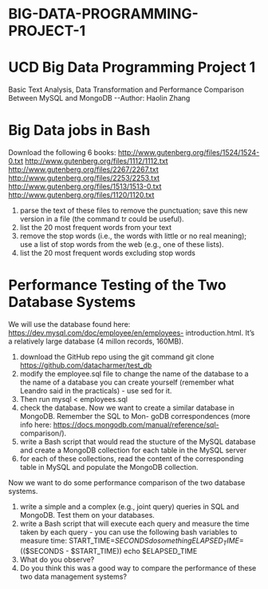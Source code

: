 # BIG-DATA-PROGRAMMING-PROJECT-1
# UCD Big Data Programming Project 1
Basic Text Analysis, Data Transformation and Performance Comparison Between MySQL and MongoDB
								       --Author: Haolin Zhang

# Big Data jobs in Bash
Download the following 6 books:
http://www.gutenberg.org/files/1524/1524-0.txt http://www.gutenberg.org/files/1112/1112.txt http://www.gutenberg.org/files/2267/2267.txt http://www.gutenberg.org/files/2253/2253.txt http://www.gutenberg.org/files/1513/1513-0.txt http://www.gutenberg.org/files/1120/1120.txt
1. parse the text of these files to remove the punctuation; save this new version in a file (the command tr could be useful).
2. list the 20 most frequent words from your text
3. remove the stop words (i.e., the words with little or no real meaning); use a list of stop words from the web (e.g., one of these lists).
4. list the 20 most frequent words excluding stop words

# Performance Testing of the Two Database Systems
We will use the database found here: https://dev.mysql.com/doc/employee/en/employees- introduction.html. It’s a relatively large database (4 millon records, 160MB).
1. download the GitHub repo using the git command git clone https://github.com/datacharmer/test_db
2. modify the employee.sql file to change the name of the database to a the name of a database you can create yourself (remember what Leandro said in the practicals) - use sed for it.
3. Then run mysql < employees.sql
4. check the database.
Now we want to create a similar database in MongoDB. Remember the SQL to Mon- goDB correspondences (more info here: https://docs.mongodb.com/manual/reference/sql- comparison/).
1. write a Bash script that would read the stucture of the MySQL database and create a MongoDB collection for each table in the MySQL server
2. for each of these collections, read the content of the corresponding table in MySQL and populate the MongoDB collection.

Now we want to do some performance comparison of the two database systems.
1. write a simple and a complex (e.g., joint query) queries in SQL and MongoDB. Test them on your databases.
2. write a Bash script that will execute each query and measure the time taken by each query - you can use the following bash variables to measure time:
START_TIME=$SECONDS
dosomething
ELAPSED_TIME=$(($SECONDS - $START_TIME)) echo $ELAPSED_TIME
3. What do you observe?
4. Do you think this was a good way to compare the performance of these two data management systems?
